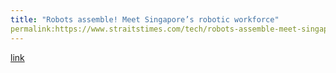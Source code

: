 ```yaml
---
title: "Robots assemble! Meet Singapore’s robotic workforce"
permalink:https://www.straitstimes.com/tech/robots-assemble-meet-singapore-s-robotic-workforce
---
```

[link](https://www.straitstimes.com/tech/robots-assemble-meet-singapore-s-robotic-workforce)
 
